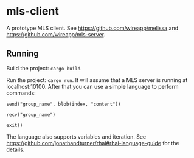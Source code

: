 # mls-client

A prototype MLS client. See <https://github.com/wireapp/melissa> and
<https://github.com/wireapp/mls-server>.

## Running

Build the project: `cargo build`.

Run the project: `cargo run`. It will assume that a MLS server is running at
localhost:10100. After that you can use a simple language to perform
commands:

```
send("group_name", blob(index, "content"))

recv("group_name")

exit()
```

The language also supports variables and iteration. See
https://github.com/jonathandturner/rhai#rhai-language-guide for the details.
